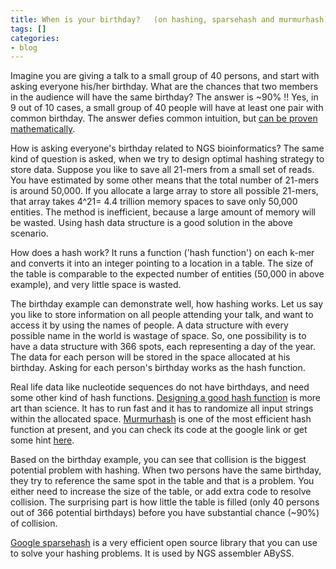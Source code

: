 ```yaml
---
title: When is your birthday?   (on hashing, sparsehash and murmurhash)
tags: []
categories:
- blog
---
```

Imagine you are giving a talk to a small group of 40 persons, and start with
asking everyone his/her birthday. What are the chances that two members in the
audience will have the same birthday? The answer is ~90% !! Yes, in 9 out of
10 cases, a small group of 40 people will have at least one pair with common
birthday. The answer defies common intuition, but [can be proven
mathematically](http://en.wikipedia.org/wiki/Birthday_problem).
<!--more-->

How is asking everyone's birthday related to NGS bioinformatics? The same kind
of question is asked, when we try to design optimal hashing strategy to store
data. Suppose you like to save all 21-mers from a small set of reads. You have
estimated by some other means that the total number of 21-mers is around
50,000. If you allocate a large array to store all possible 21-mers, that
array takes 4^21= 4.4 trillion memory spaces to save only 50,000 entities. The
method is inefficient, because a large amount of memory will be wasted. Using
hash data structure is a good solution in the above scenario.

How does a hash work? It runs a function ('hash function') on each k-mer and
converts it into an integer pointing to a location in a table. The size of the
table is comparable to the expected number of entities (50,000 in above
example), and very little space is wasted.

The birthday example can demonstrate well, how hashing works. Let us say you
like to store information on all people attending your talk, and want to
access it by using the names of people. A data structure with every possible
name in the world is wastage of space. So, one possibility is to have a data
structure with 366 spots, each representing a day of the year. The data for
each person will be stored in the space allocated at his birthday. Asking for
each person's birthday works as the hash function.

Real life data like nucleotide sequences do not have birthdays, and need some
other kind of hash functions. [Designing a good hash
function](http://code.google.com/p/smhasher/wiki/SMHasher) is more art than
science. It has to run fast and it has to randomize all input strings within
the allocated space. [Murmurhash](https://sites.google.com/site/murmurhash/)
is one of the most efficient hash function at present, and you can check its
code at the google link or get some hint
[here](http://stackoverflow.com/questions/1057036/please-explain-murmur-hash).

Based on the birthday example, you can see that collision is the biggest
potential problem with hashing. When two persons have the same birthday, they
try to reference the same spot in the table and that is a problem. You either
need to increase the size of the table, or add extra code to resolve
collision. The surprising part is how little the table is filled (only 40
persons out of 366 potential birthdays) before you have substantial chance
(~90%) of collision.

[Google sparsehash](http://code.google.com/p/sparsehash/) is a very efficient
open source library that you can use to solve your hashing problems. It is
used by NGS assembler ABySS.

